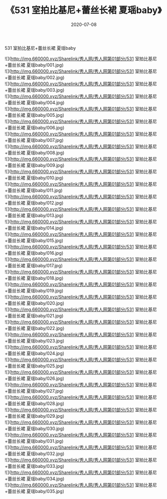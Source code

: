 ﻿---
layout: post
title:  《531 室拍比基尼+蕾丝长裙 夏瑶baby》
date:   2020-07-08
img: http://img.660000.xyz/Sharelink/秀人网/秀人网第01部分/531 室拍比基尼+蕾丝长裙 夏瑶baby/000.jpg
categories: [美女, 清纯, 唯美]
---

531 室拍比基尼+蕾丝长裙 夏瑶baby

  ![](http://img.660000.xyz/Sharelink/秀人网/秀人网第01部分/531 室拍比基尼+蕾丝长裙 夏瑶baby/001.jpg) <br> ![](http://img.660000.xyz/Sharelink/秀人网/秀人网第01部分/531 室拍比基尼+蕾丝长裙 夏瑶baby/002.jpg) <br> ![](http://img.660000.xyz/Sharelink/秀人网/秀人网第01部分/531 室拍比基尼+蕾丝长裙 夏瑶baby/003.jpg) <br> ![](http://img.660000.xyz/Sharelink/秀人网/秀人网第01部分/531 室拍比基尼+蕾丝长裙 夏瑶baby/004.jpg) <br> ![](http://img.660000.xyz/Sharelink/秀人网/秀人网第01部分/531 室拍比基尼+蕾丝长裙 夏瑶baby/005.jpg) <br> ![](http://img.660000.xyz/Sharelink/秀人网/秀人网第01部分/531 室拍比基尼+蕾丝长裙 夏瑶baby/006.jpg) <br> ![](http://img.660000.xyz/Sharelink/秀人网/秀人网第01部分/531 室拍比基尼+蕾丝长裙 夏瑶baby/007.jpg) <br> ![](http://img.660000.xyz/Sharelink/秀人网/秀人网第01部分/531 室拍比基尼+蕾丝长裙 夏瑶baby/008.jpg) <br> ![](http://img.660000.xyz/Sharelink/秀人网/秀人网第01部分/531 室拍比基尼+蕾丝长裙 夏瑶baby/009.jpg) <br> ![](http://img.660000.xyz/Sharelink/秀人网/秀人网第01部分/531 室拍比基尼+蕾丝长裙 夏瑶baby/010.jpg) <br> ![](http://img.660000.xyz/Sharelink/秀人网/秀人网第01部分/531 室拍比基尼+蕾丝长裙 夏瑶baby/011.jpg) <br> ![](http://img.660000.xyz/Sharelink/秀人网/秀人网第01部分/531 室拍比基尼+蕾丝长裙 夏瑶baby/012.jpg) <br> ![](http://img.660000.xyz/Sharelink/秀人网/秀人网第01部分/531 室拍比基尼+蕾丝长裙 夏瑶baby/013.jpg) <br> ![](http://img.660000.xyz/Sharelink/秀人网/秀人网第01部分/531 室拍比基尼+蕾丝长裙 夏瑶baby/014.jpg) <br> ![](http://img.660000.xyz/Sharelink/秀人网/秀人网第01部分/531 室拍比基尼+蕾丝长裙 夏瑶baby/015.jpg) <br> ![](http://img.660000.xyz/Sharelink/秀人网/秀人网第01部分/531 室拍比基尼+蕾丝长裙 夏瑶baby/016.jpg) <br> ![](http://img.660000.xyz/Sharelink/秀人网/秀人网第01部分/531 室拍比基尼+蕾丝长裙 夏瑶baby/017.jpg) <br> ![](http://img.660000.xyz/Sharelink/秀人网/秀人网第01部分/531 室拍比基尼+蕾丝长裙 夏瑶baby/018.jpg) <br> ![](http://img.660000.xyz/Sharelink/秀人网/秀人网第01部分/531 室拍比基尼+蕾丝长裙 夏瑶baby/019.jpg) <br> ![](http://img.660000.xyz/Sharelink/秀人网/秀人网第01部分/531 室拍比基尼+蕾丝长裙 夏瑶baby/020.jpg) <br> ![](http://img.660000.xyz/Sharelink/秀人网/秀人网第01部分/531 室拍比基尼+蕾丝长裙 夏瑶baby/021.jpg) <br> ![](http://img.660000.xyz/Sharelink/秀人网/秀人网第01部分/531 室拍比基尼+蕾丝长裙 夏瑶baby/022.jpg) <br> ![](http://img.660000.xyz/Sharelink/秀人网/秀人网第01部分/531 室拍比基尼+蕾丝长裙 夏瑶baby/023.jpg) <br> ![](http://img.660000.xyz/Sharelink/秀人网/秀人网第01部分/531 室拍比基尼+蕾丝长裙 夏瑶baby/024.jpg) <br> ![](http://img.660000.xyz/Sharelink/秀人网/秀人网第01部分/531 室拍比基尼+蕾丝长裙 夏瑶baby/025.jpg) <br> ![](http://img.660000.xyz/Sharelink/秀人网/秀人网第01部分/531 室拍比基尼+蕾丝长裙 夏瑶baby/026.jpg) <br> ![](http://img.660000.xyz/Sharelink/秀人网/秀人网第01部分/531 室拍比基尼+蕾丝长裙 夏瑶baby/027.jpg) <br> ![](http://img.660000.xyz/Sharelink/秀人网/秀人网第01部分/531 室拍比基尼+蕾丝长裙 夏瑶baby/028.jpg) <br> ![](http://img.660000.xyz/Sharelink/秀人网/秀人网第01部分/531 室拍比基尼+蕾丝长裙 夏瑶baby/029.jpg) <br> ![](http://img.660000.xyz/Sharelink/秀人网/秀人网第01部分/531 室拍比基尼+蕾丝长裙 夏瑶baby/030.jpg) <br> ![](http://img.660000.xyz/Sharelink/秀人网/秀人网第01部分/531 室拍比基尼+蕾丝长裙 夏瑶baby/031.jpg) <br> ![](http://img.660000.xyz/Sharelink/秀人网/秀人网第01部分/531 室拍比基尼+蕾丝长裙 夏瑶baby/032.jpg) <br> ![](http://img.660000.xyz/Sharelink/秀人网/秀人网第01部分/531 室拍比基尼+蕾丝长裙 夏瑶baby/033.jpg) <br> ![](http://img.660000.xyz/Sharelink/秀人网/秀人网第01部分/531 室拍比基尼+蕾丝长裙 夏瑶baby/034.jpg) <br> ![](http://img.660000.xyz/Sharelink/秀人网/秀人网第01部分/531 室拍比基尼+蕾丝长裙 夏瑶baby/035.jpg) <br>